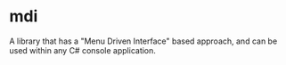 # mdi
A library that has a "Menu Driven Interface" based approach, and can be used within any C# console application.
